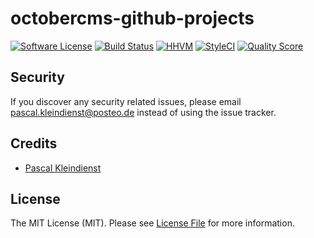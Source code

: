 # octobercms-github-projects

[![Software License][ico-license]](LICENSE.md)
[![Build Status][ico-travis]][link-travis]
[![HHVM][ico-hhvm]][link-hhvm]
[![StyleCI][ico-style]][link-style]
[![Quality Score][ico-code-quality]][link-code-quality]

## Security

If you discover any security related issues, please email pascal.kleindienst@posteo.de instead of using the issue tracker.

## Credits

- [Pascal Kleindienst][link-author]

## License

The MIT License (MIT). Please see [License File](LICENSE.md) for more information.

[ico-license]: https://img.shields.io/github/license/PascalKleindienst/octobercms-github-projects.svg?style=flat-square
[ico-travis]: https://img.shields.io/travis/PascalKleindienst/octobercms-github-projects/master.svg?style=flat-square
[ico-hhvm]: https://img.shields.io/hhvm/pkleindienst/octobercms-github-projects.svg?style=flat-square
[ico-style]: https://styleci.io/repos/72832060/shield?branch=master
[ico-code-quality]: https://img.shields.io/codeclimate/github/PascalKleindienst/octobercms-github-projects.svg?style=flat-square

[link-packagist]: https://packagist.org/packages/atog/octobercms-github-projects
[link-travis]: https://travis-ci.org/PascalKleindienst/octobercms-github-projects
[link-hhvm]: http://hhvm.h4cc.de/package/pkleindienst/octobercms-github-projects
[link-code-quality]: https://codeclimate.com/github/PascalKleindienst/octobercms-github-projects
[link-style]: https://styleci.io/repos/72832060
[link-author]: https://github.com/PascalKleindienst